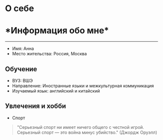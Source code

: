 # О себе
# \*Информация обо мне\*
***
* Имя: Анна
* Место жительства: Россия, Москва
## Обучение
* ВУЗ: ВШЭ
* Направление: Иностранные языки и межкультурная коммуникация
* Изучаемый язык: английский и китайский
## Увлечения и хобби
* Спорт
> "Серьезный спорт ни имеет ничего общего с честной игрой.
Серьезный спорт — это война минус убийство."
(Джордж Оруэлл)


